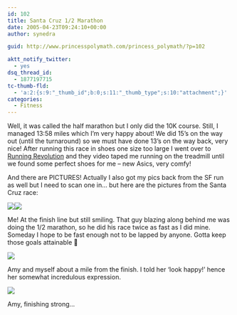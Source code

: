 ```yaml
---
id: 102
title: Santa Cruz 1/2 Marathon
date: 2005-04-23T09:24:10+00:00
author: synedra

guid: http://www.princesspolymath.com/princess_polymath/?p=102

aktt_notify_twitter:
  - yes
dsq_thread_id:
  - 1877197715
tc-thumb-fld:
  - 'a:2:{s:9:"_thumb_id";b:0;s:11:"_thumb_type";s:10:"attachment";}'
categories:
  - Fitness
---
```

Well, it was called the half marathon but I only did the 10K course. Still, I managed 13:58 miles which I&#8217;m very happy about! We did 15&#8217;s on the way out (until the turnaround) so we must have done 13&#8217;s on the way back, very nice! After running this race in shoes one size too large I went over to [Running Revolution](http://www.runningrevolution.com) and they video taped me running on the treadmill until we found some perfect shoes for me &#8211; new Asics, very comfy!
  
And there are PICTURES! Actually I also got my pics back from the SF run as well but I need to scan one in&#8230; but here are the pictures from the Santa Cruz race:
  
 ![](http://fitness.domestigirl.com/images/race1.jpg)![](http://fitness.domestigirl.com/images/race2.jpg)
  
Me! At the finish line but still smiling. That guy blazing along behind me was doing the 1/2 marathon, so he did his race twice as fast as I did mine. Someday I hope to be fast enough not to be lapped by anyone. Gotta keep those goals attainable 🙂
  
![](http://fitness.domestigirl.com/images/race3.jpg)
  
Amy and myself about a mile from the finish. I told her &#8216;look happy!&#8217; hence her somewhat incredulous expression.
  
![](http://fitness.domestigirl.com/images/race4.jpg)
  
Amy, finishing strong&#8230;